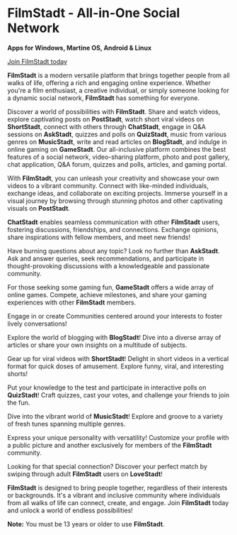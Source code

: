 # FilmStadt - All-in-One Social Network

**Apps for Windows, Martine OS, Android & Linux**

[Join FilmStadt today](https://filmstadt.net)

**FilmStadt** is a modern versatile platform that brings together people from all walks of life, offering a rich and engaging online experience. Whether you're a film enthusiast, a creative individual, or simply someone looking for a dynamic social network, **FilmStadt** has something for everyone.

Discover a world of possibilities with **FilmStadt**. Share and watch videos, explore captivating posts on **PostStadt**, watch short viral videos on **ShortStadt**, connect with others through **ChatStadt**, engage in Q&A sessions on **AskStadt**, quizzes and polls on **QuizStadt**, music from various genres on **MusicStadt**, write and read articles on **BlogStadt**, and indulge in online gaming on **GameStadt**. Our all-inclusive platform combines the best features of a social network, video-sharing platform, photo and post gallery, chat application, Q&A forum, quizzes and polls, articles, and gaming portal.

With **FilmStadt**, you can unleash your creativity and showcase your own videos to a vibrant community. Connect with like-minded individuals, exchange ideas, and collaborate on exciting projects. Immerse yourself in a visual journey by browsing through stunning photos and other captivating visuals on **PostStadt**.

**ChatStadt** enables seamless communication with other **FilmStadt** users, fostering discussions, friendships, and connections. Exchange opinions, share inspirations with fellow members, and meet new friends!

Have burning questions about any topic? Look no further than **AskStadt**. Ask and answer queries, seek recommendations, and participate in thought-provoking discussions with a knowledgeable and passionate community.

For those seeking some gaming fun, **GameStadt** offers a wide array of online games. Compete, achieve milestones, and share your gaming experiences with other **FilmStadt** members.

Engage in or create Communities centered around your interests to foster lively conversations!

Explore the world of blogging with **BlogStadt**! Dive into a diverse array of articles or share your own insights on a multitude of subjects.

Gear up for viral videos with **ShortStadt**! Delight in short videos in a vertical format for quick doses of amusement. Explore funny, viral, and interesting shorts!

Put your knowledge to the test and participate in interactive polls on **QuizStadt**! Craft quizzes, cast your votes, and challenge your friends to join the fun.

Dive into the vibrant world of **MusicStadt**! Explore and groove to a variety of fresh tunes spanning multiple genres.

Express your unique personality with versatility! Customize your profile with a public picture and another exclusively for members of the **FilmStadt** community.

Looking for that special connection? Discover your perfect match by swiping through adult **FilmStadt** users on **LoveStadt**!

**FilmStadt** is designed to bring people together, regardless of their interests or backgrounds. It's a vibrant and inclusive community where individuals from all walks of life can connect, create, and engage. Join **FilmStadt** today and unlock a world of endless possibilities!

**Note:** You must be 13 years or older to use **FilmStadt**.
